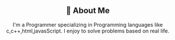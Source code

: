 <div align="center">
    <h2>🚀 About Me</h2>
    <p>I'm a Programmer specializing in Programming languages like c,c++,html,javasScript. I enjoy to solve problems based on real life.</p>
</div>
